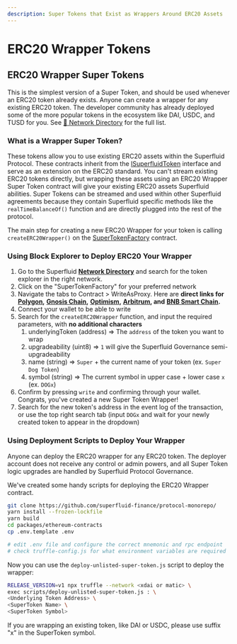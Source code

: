 ```yaml
---
description: Super Tokens that Exist as Wrappers Around ERC20 Assets
---
```


# ERC20 Wrapper Tokens

## ERC20 Wrapper Super Tokens

This is the simplest version of a Super Token, and should be used whenever an ERC20 token already exists. Anyone can create a wrapper for any existing ERC20 token. The developer community has already deployed some of the more popular tokens in the ecosystem like DAI, USDC, and TUSD for you. See [🔗 Network Directory](../../networks/) for the full list.

### What is a Wrapper Super Token?

These tokens allow you to use existing ERC20 assets within the Superfluid Protocol. These contracts inherit from the [ISuperfluidToken](https://github.com/superfluid-finance/protocol-monorepo/blob/dev/packages/ethereum-contracts/contracts/interfaces/superfluid/ISuperfluidToken.sol) interface and serve as an extension on the ERC20 standard. You can't stream existing ERC20 tokens directly, but wrapping these assets using an ERC20 Wrapper Super Token contract will give your existing ERC20 assets Superfluid abilities. Super Tokens can be streamed and used within other Superfluid agreements because they contain Superfluid specific methods like the `realTimeBalanceOf()` function and are directly plugged into the rest of the protocol.

The main step for creating a new ERC20 Wrapper for your token is calling `createERC20Wrapper()` on the [SuperTokenFactory](https://github.com/superfluid-finance/protocol-monorepo/blob/dev/packages/ethereum-contracts/contracts/superfluid/SuperTokenFactory.sol) contract.

### Using Block Explorer to Deploy ERC20 Your Wrapper

1. Go to the Superfluid [**Network Directory**](https://docs.superfluid.finance/superfluid/networks/networks) and search for the token explorer in the right network.
2. Click on the "SuperTokenFactory" for your preferred network
3. Navigate the tabs to Contract > WriteAsProxy. Here are **direct links for** [**Polygon**](https://polygonscan.com/address/0x2C90719f25B10Fc5646c82DA3240C76Fa5BcCF34#writeProxyContract)**,** [**Gnosis Chain**](https://blockscout.com/xdai/mainnet/address/0x23410e2659380784498509698ed70E414D384880/write-contract)**,** [**Optimism**](https://optimistic.etherscan.io/address/0x8276469a443d5c6b7146bed45e2abcad3b6adad9#writeProxyContract)**,** [**Arbitrum**](https://arbiscan.io/address/0x1C21Ead77fd45C84a4c916Db7A6635D0C6FF09D6)**, and** [**BNB Smart Chain**](https://www.bscscan.com/address/0x8bde47397301f0cd31b9000032fd517a39c946eb#writeProxyContract)**.**
4. Connect your wallet to be able to write
5. Search for the `createERC20Wrapper` function, and input the required parameters, with **no additional characters**
   1. underlyingToken (address) ⇒ The `address` of the token you want to wrap
   2. upgradeability (uint8) ⇒ `1` will give the Superfluid Governance semi-upgradeability
   3. name (string) ⇒ `Super` + the current name of your token (ex. `Super Dog Token`)
   4. symbol (string) ⇒ The current symbol in upper case + lower case `x` (ex. `DOGx`)
6. Confirm by pressing `write` and confirming through your wallet. Congrats, you've created a new Super Token Wrapper!
7. Search for the new token's address in the event log of the transaction, or use the top right search tab (input `DOGx` and wait for your newly created token to appear in the dropdown)

### Using Deployment Scripts to Deploy Your Wrapper

Anyone can deploy the ERC20 wrapper for any ERC20 token. The deployer account does not receive any control or admin powers, and all Super Token logic upgrades are handled by Superfluid Protocol Governance.

We've created some handy scripts for deploying the ERC20 Wrapper contract.

```bash
git clone https://github.com/superfluid-finance/protocol-monorepo/
yarn install --frozen-lockfile
yarn build
cd packages/ethereum-contracts
cp .env.template .env

# edit .env file and configure the correct mnemonic and rpc endpoint
# check truffle-config.js for what environment variables are required
```

Now you can use the `deploy-unlisted-super-token.js` script to deploy the wrapper:

```bash
RELEASE_VERSION=v1 npx truffle --network <xdai or matic> \
exec scripts/deploy-unlisted-super-token.js : \
<Underlying Token Address> \
<SuperToken Name> \
<SuperToken Symbol>
```

If you are wrapping an existing token, like DAI or USDC, please use suffix "x" in the SuperToken symbol.
